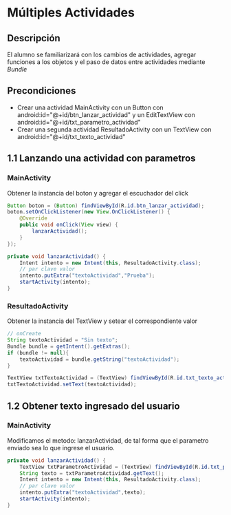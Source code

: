 # Múltiples Actividades

## Descripción

El alumno se familiarizará con los cambios de actividades, agregar funciones a los objetos y el paso de datos entre actividades mediante *Bundle*

## Precondiciones

- Crear una actividad MainActivity con un Button con android:id="@+id/btn_lanzar_actividad" y un EditTextView con android:id="@+id/txt_parametro_actividad"
- Crear una segunda actividad ResultadoActivity con un TextView con android:id="@+id/txt_texto_actividad"

## 1.1 Lanzando una actividad con parametros

### MainActivity

Obtener la instancia del boton y agregar el escuchador del click

```java
Button boton = (Button) findViewById(R.id.btn_lanzar_actividad);
boton.setOnClickListener(new View.OnClickListener() {
    @Override
    public void onClick(View view) {
        lanzarActividad();
    }
});

private void lanzarActividad() {
    Intent intento = new Intent(this, ResultadoActivity.class);
    // par clave valor
    intento.putExtra("textoActividad","Prueba");
    startActivity(intento);
}

```

### ResultadoActivity

Obtener la instancia del TextView y setear el correspondiente valor

```java
// onCreate
String textoActividad = "Sin texto";
Bundle bundle = getIntent().getExtras(); 
if (bundle != null){
    textoActividad = bundle.getString("textoActividad"); 
}

TextView txtTextoActividad = (TextView) findViewById(R.id.txt_texto_actividad);
txtTextoActividad.setText(textoActividad);
```

## 1.2 Obtener texto ingresado del usuario

### MainActivity

Modificamos el metodo: lanzarActividad, de tal forma que el parametro enviado sea lo que ingrese el usuario.

```java
private void lanzarActividad() {
    TextView txtParametroActividad = (TextView) findViewById(R.id.txt_parametro_actividad);
    String texto = txtParametroActividad.getText();
    Intent intento = new Intent(this, ResultadoActivity.class);
    // par clave valor
    intento.putExtra("textoActividad",texto);
    startActivity(intento);
}

```
